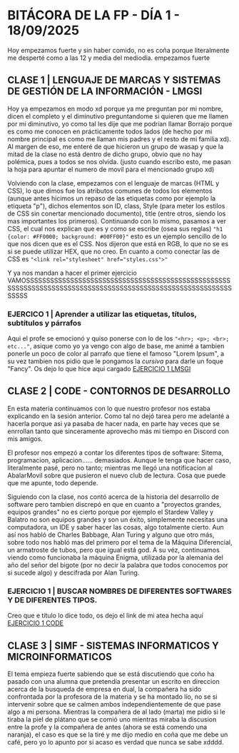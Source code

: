 # BITÁCORA DE LA FP - DÍA 1 - 18/09/2025
Hoy empezamos fuerte y sin haber comido, no es coña porque literalmente me desperté como a las 12 y media del mediodía. empezamos fuerte

## CLASE 1 | LENGUAJE DE MARCAS Y SISTEMAS DE GESTIÓN DE LA INFORMACIÓN - LMGSI
Hoy ya empezamos en modo xd porque ya me preguntan por mi nombre, dicen el completo y el diminutivo preguntandome si quieren que me llamen por mi diminutivo, yo como tal les dije que me podrían llamar Borrajo porque es como me conocen en prácticamente todos lados (de hecho por mi nombre principal es como me llaman mis padres y el resto de mi familia xd).
Al margen de eso, me enteré de que hicieron un grupo de wasap y que la mitad de la clase no está dentro de dicho grupo, obvio que no hay polémica, pues a todos se nos olvida. (justo cuando escribo esto, me pasan la hoja para apuntar el numero de movil para el mencionado grupo xd)

Volviendo con la clase, empezamos con el lenguaje de marcas (HTML y CSS), lo que dimos fue los atributos comunes de todos los elementos (aunque antes hicimos un repaso de las etiquetas como por ejemplo la etiqueta "p"), dichos elementos son ID, class, Style (para meter los estilos de CSS sin conertar mencionado documento), title (entre otros, siendo los mas importantes los primeros).
Continuando con lo mismo, pasamos a ver CSS, el cual nos explican que es y como se escribe (osea sus reglas) ```"h1 {color: #FF0000; background: #00FF00}"``` esto es un ejemplo sencillo de lo que nos dicen que es el CSS. Nos dijeron que está en RGB, lo que no se es si se puede utilizar HEX, que no creo.
En cuanto a como conectar las de CSS es ```"<link rel="stylesheet" href="styles.css">"```

Y ya nos mandan a hacer el primer ejercicio VAMOSSSSSSSSSSSSSSSSSSSSSSSSSSSSSSSSSSSSSSSSSSSSSSSSSSSSSSSSSSSSSSSSSSSSSSSSSSSSSSSSSSSSSSSSSSSSSSSSSSSSSSSSSSSSSSSS
### EJERCICO 1 | Aprender a utilizar las etiquetas, títulos, subtítulos y párrafos
Aqui el profe se emocionó y quiso ponerse con lo de los ```"<hr>; <p>; <br>; etc..."```, asique como yo ya vengo con algo de base, me animé a tambien ponerle un poco de color al parrafo que tiene el famoso "Lorem Ipsum", a su vez tambien nos pidio que le pongamos la <i>cursiva</i> para darle un foque "Fancy".
Os dejo lo que hice aqui cargado [EJERCICIO 1 LMSGI](https://github.com/b0rrajo/vitacoradelafp/blob/main/1º%20Curso/Septiembre/18/Ejercicio1.html)

## CLASE 2 | CODE - CONTORNOS DE DESARROLLO
En esta materia continuamos con lo que nuestro profesor nos estaba explicando en la sesión anterior. Como tal no dejó tarea pero me adelanté a hacerla porque asi ya pasaba de hacer nada, en parte hay veces que se enrrollan tanto que sinceramente aprovecho más mi tiempo en Discord con mis amigos.

El profesor nos empezó a contar los diferentes tipos de software: Sitema, programacion, aplicacion...... demasiados. Aunque le tenga que hacer caso, literalmente pasé, pero no tanto; mientras me llegó una notificacion al AbalarMovil sobre que pusieron el nuevo club de lectura. Cosa que puede que me apunte, todo depende.

Siguiendo con la clase, nos contó acerca de la historia del desarrollo de software pero tambien discrepó en que en cuanto a "proyectos grandes, equipos grandes" no es cierto porque por ejemplo el Stardew Valley y Balatro no son equipos grandes y son un éxito, simplemente necesitas una computadora, un IDE y saber hacer las cosas, algo totalmente cierto.
Aun así nos habló de Charles Babbage, Alan Turing y alguno que otro más, sobre todo nos habló mas del primero por el tema de la Máquina Diferencial, un armatroste de tubos, pero que igual está god. A su véz, continuamos viendo como funcionaba la máquina Enigma, utilizada por la alemania del año del señor del bigote (por no decir la palabra que todos conocemos por si sucede algo) y descifrada por Alan Turing.
### EJERCICIO 1 | BUSCAR NOMBRES DE DIFERENTES SOFTWARES Y DE DIFERENTES TIPOS.
Creo que e título lo dice todo, os dejo el link de mi atea hecha aquí [EJERCICIO 1 CODE](https://github.com/b0rrajo/vitacoradelafp/blob/main/1º%20Curso/Septiembre/18/Ejercicio%201%20CODE.pdf)

## CLASE 3 | SIMF - SISTEMAS INFORMATICOS Y MICROINFORMATICOS
El tema empieza fuerte sabiendo que se está discutiendo que coño ha pasado con una alumna que pretendía presentar un escrito en direccion acerca de la busqueda de empresa en dual, la compañera ha sido confrontada por la profesora de la materia y se ha montado lío, no se si intervenir sobre que se calmen ambos independientemente de que pase algo a mi persona. Mientras la compañera de al lado (marta) me pidio si le tiraba la piel de plátano que se comió uno mientras miraba la discusion entre la profe y la compañera de antes (ahora se está comendo una naranja), el caso es que se la tiré y me dijo medio en coña que me debe un café, pero yo lo apunto por si acaso es verdad que nunca se sabe xdddd.

